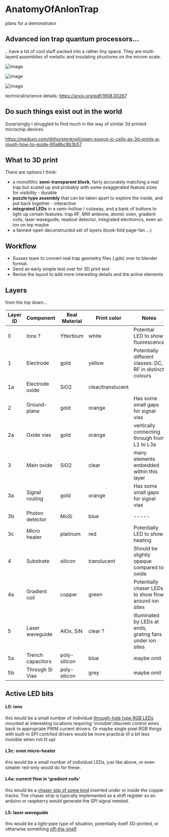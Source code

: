 # AnatomyOfAnIonTrap
plans for a demonstrator

## Advanced ion trap quantum processors...
...have a lot of cool stuff packed into a rather tiny space. They are multi-layerd assemblies of metallic and insulating structures on the micron scale.

![image](https://github.com/user-attachments/assets/905b6b27-cd1d-4a96-94e6-0631858f96d2)

![image](https://github.com/user-attachments/assets/1edaa4ea-5e85-4fdb-bc39-e6a98a147d2c)

![image](https://github.com/user-attachments/assets/6642e2ec-d7ae-436d-896e-7306f81abc69)

technical/science details: https://arxiv.org/pdf/1908.00267

## Do such things exist out in the world

Surprisingly I struggled to find much in the way of similar 3d printed microchip devices

https://medium.com/@thorstenknoll/open-source-ic-cells-as-3d-prints-a-rough-how-to-guide-90a8bc8b3b57

## What to 3D print
There are options I think:

- a monolithic **semi-transparent block**, fairly accurately matching a real trap but scaled up and probably with some exaggerated feature sizes for visibility - durable
- **puzzle type assembly** that can be taken apart to explore the inside, and put back together - interactive
- **integrated LEDs** in a semi-hollow / cutaway, and a bank of buttons to light up certain features: trap RF, MW antenna, atomic oven, gradient coils, laser waveguide, readout detector, integrated electronics, even an ion on top maybe
- a fanned-open deconstructed set of layers (book-fold page-fan ...)

## Workflow

- Sussex team to convert real trap geometry files (.gds) over to blender format. 
- Send an early simple test over for 3D print test
- Revise the layout to add more interesting details and the active elements

## Layers

from the top down...

| Layer ID  | Component  | Real Material  | Print color  | Notes  |
| ----- | ----- | ----- | ----- | ----- |
| 0 | Ions ? | Ytterbium | white | Potential LED to show fluorescence |
| 1 | Electrode | gold | yellow | Potentially different classes: DC, RF in distinct colours|
| 1a | Electrode oxide | SiO2 | clear/translucent |  |
| 2 | Ground-plane | gold | orange | Has some small gaps for signal vias |
| 2a | Oxide vias | gold | orange | vertically connecting through from L1 to L3a |
| 3 | Main oxide | SiO2 | clear | many elements embedded within this layer |
| 3a | Signal routing | gold | orange | Has some small gaps for signal vias |
| 3b | Photon detector | MoSi | blue | ----- |
| 3c | Micro heater | platinum | red | Potentially LED to show heating |
| 4 | Substrate | silicon | translucent | Should be slightly opaque compared to oxide |
| 4a | Gradient coil | copper | green | Potentially chaser LEDs to show flow around ion sites |
| 5 | Laser waveguide | AlOx, SiN | clear ? | illuminated by LEDs at ends, grating fans under ion sites |
| 5a | Trench capacitors | poly-silicon | blue | maybe omit |
| 5b | Through Si Vias | poly-silicon | grey | maybe omit |

## Active LED bits

#### L0: ions
this would be a small number of individual [through-hole type RGB LEDs](https://uk.rs-online.com/web/p/leds/2545725) mounted at interesting locations requiring 'invisible'/discreet control wires back to appropriate PWM current drivers. Or maybe single pixel RGB things with built-in SPI contrlled drivers would be more practical (if a bit less invisible when not lit up)

#### L3c: oven micro-heater
this would be a small number of individual LEDs, just like above, or even simpler red-only would do for these.

#### L4a: current flow in 'gradient coils'
this would be a [chaser stip of some kind](https://uk.rs-online.com/web/p/led-strip-lights/1245482) inserted under or inside the copper tracks. The chaser strip is typically implemented as a shift register so an arduino or raspberry would generate the SPI signal needed.

#### L5: laser waveguide
this would be a light-pipe type of situation, potentially itself 3D-printed, or otherwise something [off-the-shelf](https://uk.rs-online.com/web/p/led-light-pipes/8796493)

